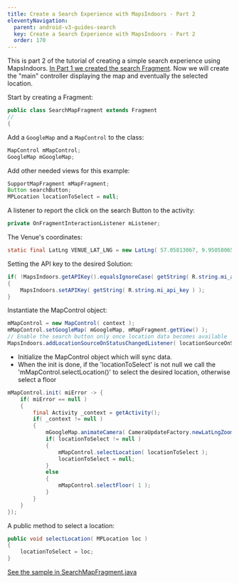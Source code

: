 ```yaml
---
title: Create a Search Experience with MapsIndoors - Part 2
eleventyNavigation:
  parent: android-v3-guides-search
  key: Create a Search Experience with MapsIndoors - Part 2
  order: 170
---
```


This is part 2 of the tutorial of creating a simple search experience using MapsIndoors. [In Part 1 we created the search Fragment](/android/v3/searchmapdemosearchfragment/). Now we will create the "main" controller displaying the map and eventually the selected location.

Start by creating a Fragment:

```java
public class SearchMapFragment extends Fragment
//
{
```

Add a `GoogleMap` and a `MapControl` to the class:

```java
MapControl mMapControl;
GoogleMap mGoogleMap;
```

Add other needed views for this example:

```java
SupportMapFragment mMapFragment;
Button searchButton;
MPLocation locationToSelect = null;
```

A listener to report the click on the search Button to the activity:

```java
private OnFragmentInteractionListener mListener;
```

The Venue's coordinates:

```java
static final LatLng VENUE_LAT_LNG = new LatLng( 57.05813067, 9.95058065 );
```

Setting the API key to the desired Solution:

```java
if( !MapsIndoors.getAPIKey().equalsIgnoreCase( getString( R.string.mi_api_key ) ) )
{
    MapsIndoors.setAPIKey( getString( R.string.mi_api_key ) );
}
```

Instantiate the MapControl object:

```java
mMapControl = new MapControl( context );
mMapControl.setGoogleMap( mGoogleMap, mMapFragment.getView() );
// Enable the search button only once location data becomes available
MapsIndoors.addLocationSourceOnStatusChangedListener( locationSourceOnStatusChangedListener );
```

* Initialize the MapControl object which will sync data.
* When the init is done, if the 'locationToSelect' is not null we call the 'mMapControl.selectLocation()' to select the desired location, otherwise select a floor

```java
mMapControl.init( miError -> {
    if( miError == null )
    {
        final Activity _context = getActivity();
        if( _context != null )
        {
            mGoogleMap.animateCamera( CameraUpdateFactory.newLatLngZoom( VENUE_LAT_LNG, 20f ) );
            if( locationToSelect != null )
            {
                mMapControl.selectLocation( locationToSelect );
                locationToSelect = null;
            }
            else
            {
                mMapControl.selectFloor( 1 );
            }
        }
    }
});
```

A public method to select a location:

```java
public void selectLocation( MPLocation loc )
{
    locationToSelect = loc;
}
```

[See the sample in SearchMapFragment.java](https://github.com/MapsIndoors/MapsIndoorsAndroid-Demo-Samples/blob/master/app/src/main/java/com/mapsindoors/searchmapdemo/SearchMapFragment.java)
